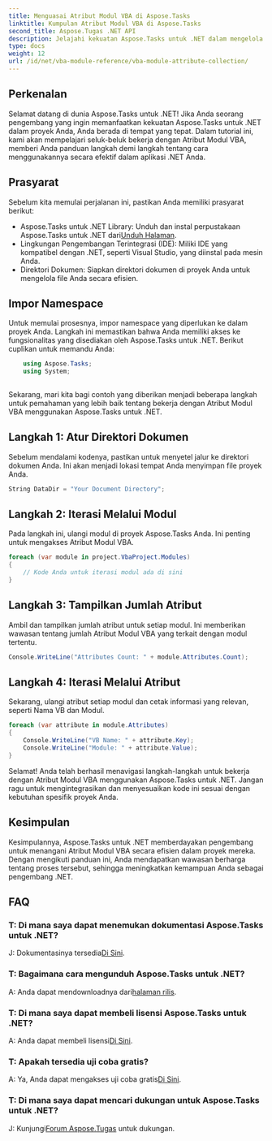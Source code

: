 ```yaml
---
title: Menguasai Atribut Modul VBA di Aspose.Tasks
linktitle: Kumpulan Atribut Modul VBA di Aspose.Tasks
second_title: Aspose.Tugas .NET API
description: Jelajahi kekuatan Aspose.Tasks untuk .NET dalam mengelola Atribut Modul VBA. Tingkatkan proyek .NET Anda dengan mudah. Unduh sekarang! #Aspose #Tugas #MS Project
type: docs
weight: 12
url: /id/net/vba-module-reference/vba-module-attribute-collection/
---
```

## Perkenalan
Selamat datang di dunia Aspose.Tasks untuk .NET! Jika Anda seorang pengembang yang ingin memanfaatkan kekuatan Aspose.Tasks untuk .NET dalam proyek Anda, Anda berada di tempat yang tepat. Dalam tutorial ini, kami akan mempelajari seluk-beluk bekerja dengan Atribut Modul VBA, memberi Anda panduan langkah demi langkah tentang cara menggunakannya secara efektif dalam aplikasi .NET Anda.
## Prasyarat
Sebelum kita memulai perjalanan ini, pastikan Anda memiliki prasyarat berikut:
-  Aspose.Tasks untuk .NET Library: Unduh dan instal perpustakaan Aspose.Tasks untuk .NET dari[Unduh Halaman](https://releases.aspose.com/tasks/net/).
- Lingkungan Pengembangan Terintegrasi (IDE): Miliki IDE yang kompatibel dengan .NET, seperti Visual Studio, yang diinstal pada mesin Anda.
- Direktori Dokumen: Siapkan direktori dokumen di proyek Anda untuk mengelola file Anda secara efisien.
## Impor Namespace
Untuk memulai prosesnya, impor namespace yang diperlukan ke dalam proyek Anda. Langkah ini memastikan bahwa Anda memiliki akses ke fungsionalitas yang disediakan oleh Aspose.Tasks untuk .NET. Berikut cuplikan untuk memandu Anda:
```csharp
    using Aspose.Tasks;
    using System;
    
```
Sekarang, mari kita bagi contoh yang diberikan menjadi beberapa langkah untuk pemahaman yang lebih baik tentang bekerja dengan Atribut Modul VBA menggunakan Aspose.Tasks untuk .NET.
## Langkah 1: Atur Direktori Dokumen
Sebelum mendalami kodenya, pastikan untuk menyetel jalur ke direktori dokumen Anda. Ini akan menjadi lokasi tempat Anda menyimpan file proyek Anda.
```csharp
String DataDir = "Your Document Directory";
```
## Langkah 2: Iterasi Melalui Modul
Pada langkah ini, ulangi modul di proyek Aspose.Tasks Anda. Ini penting untuk mengakses Atribut Modul VBA.
```csharp
foreach (var module in project.VbaProject.Modules)
{
    // Kode Anda untuk iterasi modul ada di sini
}
```
## Langkah 3: Tampilkan Jumlah Atribut
Ambil dan tampilkan jumlah atribut untuk setiap modul. Ini memberikan wawasan tentang jumlah Atribut Modul VBA yang terkait dengan modul tertentu.
```csharp
Console.WriteLine("Attributes Count: " + module.Attributes.Count);
```
## Langkah 4: Iterasi Melalui Atribut
Sekarang, ulangi atribut setiap modul dan cetak informasi yang relevan, seperti Nama VB dan Modul.
```csharp
foreach (var attribute in module.Attributes)
{
    Console.WriteLine("VB Name: " + attribute.Key);
    Console.WriteLine("Module: " + attribute.Value);
}
```
Selamat! Anda telah berhasil menavigasi langkah-langkah untuk bekerja dengan Atribut Modul VBA menggunakan Aspose.Tasks untuk .NET. Jangan ragu untuk mengintegrasikan dan menyesuaikan kode ini sesuai dengan kebutuhan spesifik proyek Anda.
## Kesimpulan
Kesimpulannya, Aspose.Tasks untuk .NET memberdayakan pengembang untuk menangani Atribut Modul VBA secara efisien dalam proyek mereka. Dengan mengikuti panduan ini, Anda mendapatkan wawasan berharga tentang proses tersebut, sehingga meningkatkan kemampuan Anda sebagai pengembang .NET.
## FAQ
### T: Di mana saya dapat menemukan dokumentasi Aspose.Tasks untuk .NET?
 J: Dokumentasinya tersedia[Di Sini](https://reference.aspose.com/tasks/net/).
### T: Bagaimana cara mengunduh Aspose.Tasks untuk .NET?
 A: Anda dapat mendownloadnya dari[halaman rilis](https://releases.aspose.com/tasks/net/).
### T: Di mana saya dapat membeli lisensi Aspose.Tasks untuk .NET?
 A: Anda dapat membeli lisensi[Di Sini](https://purchase.aspose.com/buy).
### T: Apakah tersedia uji coba gratis?
 A: Ya, Anda dapat mengakses uji coba gratis[Di Sini](https://releases.aspose.com/).
### T: Di mana saya dapat mencari dukungan untuk Aspose.Tasks untuk .NET?
 J: Kunjungi[Forum Aspose.Tugas](https://forum.aspose.com/c/tasks/15) untuk dukungan.